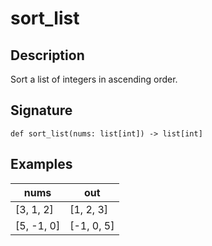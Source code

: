 # sort_list

## Description
Sort a list of integers in ascending order.

## Signature
```
def sort_list(nums: list[int]) -> list[int]
```

## Examples
| nums | out |
| - | - |
| [3, 1, 2] | [1, 2, 3] |
| [5, -1, 0] | [-1, 0, 5] |
